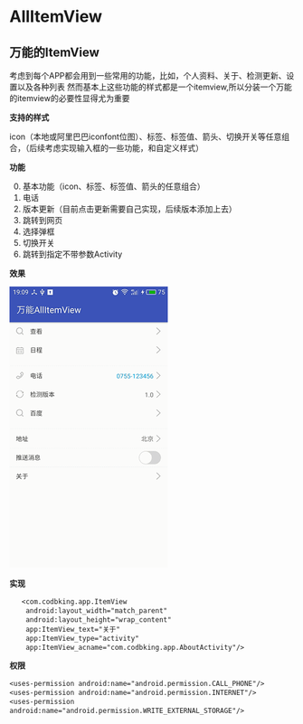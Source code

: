 # AllItemView
## 万能的ItemView ##

考虑到每个APP都会用到一些常用的功能，比如，个人资料、关于、检测更新、设置以及各种列表
然而基本上这些功能的样式都是一个itemview,所以分装一个万能的itemview的必要性显得尤为重要

**支持的样式**

  icon（本地或阿里巴巴iconfont位图）、标签、标签值、箭头、切换开关等任意组合，（后续考虑实现输入框的一些功能，和自定义样式）

**功能**

  0.  基本功能（icon、标签、标签值、箭头的任意组合）
  1.  电话
  2.  版本更新（目前点击更新需要自己实现，后续版本添加上去）
  3.  跳转到网页
  4.  选择弹框
  5.  切换开关
  6.  跳转到指定不带参数Activity

**效果**

![Alt text](my.gif)



**实现**

       <com.codbking.app.ItemView
        android:layout_width="match_parent"
        android:layout_height="wrap_content"
        app:ItemView_text="关于"
        app:ItemView_type="activity"
        app:ItemView_acname="com.codbking.app.AboutActivity"/>

>


**权限**

    <uses-permission android:name="android.permission.CALL_PHONE"/>
    <uses-permission android:name="android.permission.INTERNET"/>
    <uses-permission android:name="android.permission.WRITE_EXTERNAL_STORAGE"/>
>






